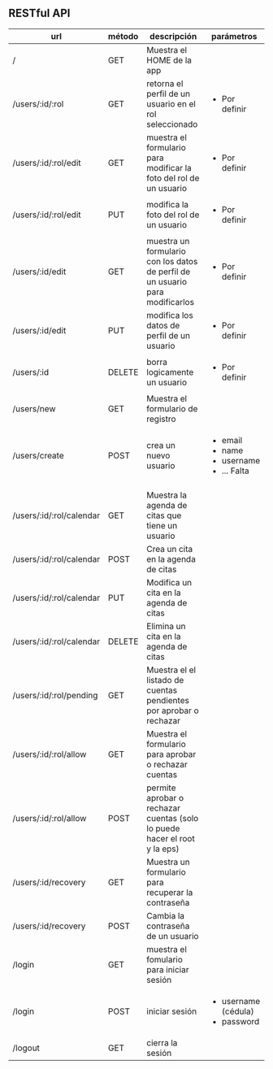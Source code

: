 ## RESTful API


| url                     | método   | descripción                | parámetros |
| ----------------------- | -------- | -------------------------- | ------------- |
| /                       | GET      | Muestra el HOME de la app  |               |
| /users/:id/:rol         | GET      | retorna el perfil de un usuario en el rol seleccionado | <ul><li>Por definir</li></ul> |
| /users/:id/:rol/edit    | GET      | muestra el formulario para modificar la foto del rol de un usuario | <ul><li>Por definir</li></ul> |
| /users/:id/:rol/edit    | PUT      | modifica la foto del rol de un usuario | <ul><li>Por definir</li></ul> |
| /users/:id/edit         | GET      | muestra un formulario con los datos de perfil de un usuario para modificarlos | <ul><li>Por definir</li></ul> |
| /users/:id/edit         | PUT      | modifica los datos de perfil de un usuario | <ul><li>Por definir</li></ul> |
| /users/:id              | DELETE   | borra logicamente un usuario | <ul><li>Por definir</li></ul> |
| /users/new              | GET    | Muestra el formulario de registro | |
| /users/create           | POST     | crea un nuevo usuario      | <ul> <li> email </li> <li> name </li> <li> username </li> <li> ... Falta </li>
  </ul> |
| /users/:id/:rol/calendar | GET      | Muestra la agenda de citas que tiene un usuario | |
| /users/:id/:rol/calendar | POST      | Crea un cita en la agenda de citas | |
| /users/:id/:rol/calendar | PUT     | Modifica un cita en la agenda de citas | |
| /users/:id/:rol/calendar | DELETE     | Elimina un cita en la agenda de citas | |
| /users/:id/:rol/pending | GET | Muestra el el listado de cuentas pendientes por aprobar o rechazar | |
| /users/:id/:rol/allow | GET | Muestra el formulario para aprobar o rechazar cuentas | |
| /users/:id/:rol/allow | POST | permite aprobar o rechazar cuentas (solo lo puede hacer el root y la eps)| |
| /users/:id/recovery | GET | Muestra un formulario para recuperar la contraseña | |
| /users/:id/recovery | POST | Cambia la contraseña de un usuario | |
| /login                  | GET | muestra el fomulario para iniciar sesión | |
| /login                  | POST | iniciar sesión | <ul> <li> username (cédula) </li> <li> password </li> </ul> |
| /logout                 | GET | cierra la sesión | |
